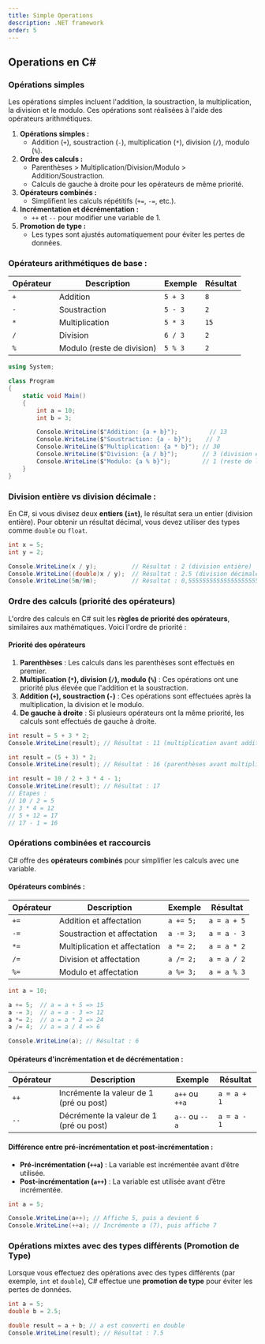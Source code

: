 ```yaml
---
title: Simple Operations
description: .NET framework
order: 5
---
```


## Operations en C#
### Opérations simples 

Les opérations simples incluent l'addition, la soustraction, la multiplication, la division et le modulo. Ces opérations sont réalisées à l'aide des opérateurs arithmétiques.

1. **Opérations simples :**
   - Addition (`+`), soustraction (`-`), multiplication (`*`), division (`/`), modulo (`%`).
2. **Ordre des calculs :**
   - Parenthèses > Multiplication/Division/Modulo > Addition/Soustraction.
   - Calculs de gauche à droite pour les opérateurs de même priorité.
3. **Opérateurs combinés :**
   - Simplifient les calculs répétitifs (`+=`, `-=`, etc.).
4. **Incrémentation et décrémentation :**
   - `++` et `--` pour modifier une variable de 1.
5. **Promotion de type :**
   - Les types sont ajustés automatiquement pour éviter les pertes de données.

### **Opérateurs arithmétiques de base :**

| Opérateur | Description                | Exemple | Résultat |
| --------- | -------------------------- | ------- | -------- |
| `+`       | Addition                   | `5 + 3` | `8`      |
| `-`       | Soustraction               | `5 - 3` | `2`      |
| `*`       | Multiplication             | `5 * 3` | `15`     |
| `/`       | Division                   | `6 / 3` | `2`      |
| `%`       | Modulo (reste de division) | `5 % 3` | `2`      |

```csharp
using System;

class Program
{
    static void Main()
    {
        int a = 10;
        int b = 3;

        Console.WriteLine($"Addition: {a + b}");         // 13
        Console.WriteLine($"Soustraction: {a - b}");    // 7
        Console.WriteLine($"Multiplication: {a * b}"); // 30
        Console.WriteLine($"Division: {a / b}");       // 3 (division entière)
        Console.WriteLine($"Modulo: {a % b}");         // 1 (reste de la division)
    }
}
```


### **Division entière vs division décimale :**

En C#, si vous divisez deux **entiers (`int`)**, le résultat sera un entier (division entière). Pour obtenir un résultat décimal, vous devez utiliser des types comme `double` ou `float`.

```csharp
int x = 5;
int y = 2;

Console.WriteLine(x / y);          // Résultat : 2 (division entière)
Console.WriteLine((double)x / y);  // Résultat : 2.5 (division décimale)
Console.WriteLine(5m/9m);          // Résultat : 0,5555555555555555555555555556
```


### Ordre des calculs (priorité des opérateurs)

L'ordre des calculs en C# suit les **règles de priorité des opérateurs**, similaires aux mathématiques. Voici l'ordre de priorité :

#### Priorité des opérateurs 

1. **Parenthèses** : Les calculs dans les parenthèses sont effectués en premier.
2. **Multiplication (`*`), division (`/`), modulo (`%`)** : Ces opérations ont une priorité plus élevée que l'addition et la soustraction.
3. **Addition (`+`), soustraction (`-`)** : Ces opérations sont effectuées après la multiplication, la division et le modulo.
4. **De gauche à droite** : Si plusieurs opérateurs ont la même priorité, les calculs sont effectués de gauche à droite.

```csharp
int result = 5 + 3 * 2;
Console.WriteLine(result); // Résultat : 11 (multiplication avant addition)

int result = (5 + 3) * 2;
Console.WriteLine(result); // Résultat : 16 (parenthèses avant multiplication)

int result = 10 / 2 + 3 * 4 - 1;
Console.WriteLine(result); // Résultat : 17
// Étapes : 
// 10 / 2 = 5
// 3 * 4 = 12
// 5 + 12 = 17
// 17 - 1 = 16
```

### Opérations combinées et raccourcis

C# offre des **opérateurs combinés** pour simplifier les calculs avec une variable.

#### **Opérateurs combinés :**

| Opérateur | Description                   | Exemple   | Résultat    |
| --------- | ----------------------------- | --------- | ----------- |
| `+=`      | Addition et affectation       | `a += 5;` | `a = a + 5` |
| `-=`      | Soustraction et affectation   | `a -= 3;` | `a = a - 3` |
| `*=`      | Multiplication et affectation | `a *= 2;` | `a = a * 2` |
| `/=`      | Division et affectation       | `a /= 2;` | `a = a / 2` |
| `%=`      | Modulo et affectation         | `a %= 3;` | `a = a % 3` |

```csharp
int a = 10;

a += 5;  // a = a + 5 => 15
a -= 3;  // a = a - 3 => 12
a *= 2;  // a = a * 2 => 24
a /= 4;  // a = a / 4 => 6

Console.WriteLine(a); // Résultat : 6
```

#### Opérateurs d'incrémentation et de décrémentation :

| Opérateur | Description                             | Exemple        | Résultat    |
| --------- | --------------------------------------- | -------------- | ----------- |
| `++`      | Incrémente la valeur de 1 (pré ou post) | `a++` ou `++a` | `a = a + 1` |
| `--`      | Décrémente la valeur de 1 (pré ou post) | `a--` ou `--a` | `a = a - 1` |

#### **Différence entre pré-incrémentation et post-incrémentation :**

- **Pré-incrémentation (`++a`)** : La variable est incrémentée avant d’être utilisée.
- **Post-incrémentation (`a++`)** : La variable est utilisée avant d’être incrémentée.

```csharp
int a = 5;

Console.WriteLine(a++); // Affiche 5, puis a devient 6
Console.WriteLine(++a); // Incrémente a (7), puis affiche 7
```

### Opérations mixtes avec des types différents (Promotion de Type)

Lorsque vous effectuez des opérations avec des types différents (par exemple, `int` et `double`), C# effectue une **promotion de type** pour éviter les pertes de données.

```csharp
int a = 5;
double b = 2.5;

double result = a + b; // a est converti en double
Console.WriteLine(result); // Résultat : 7.5
```

